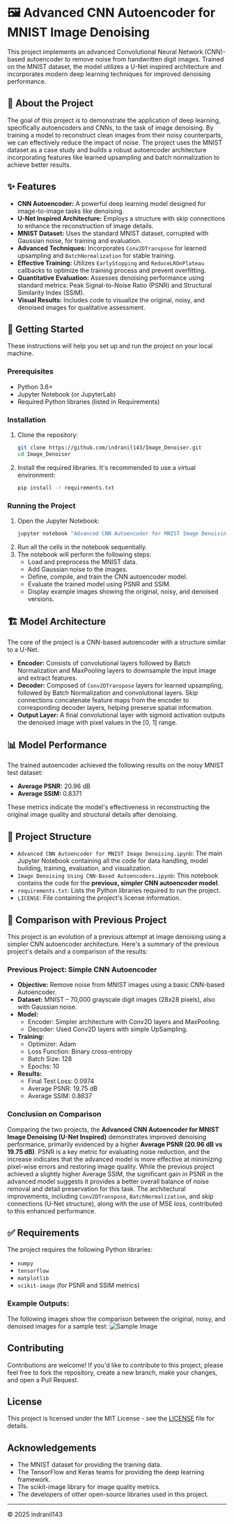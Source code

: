 # 🖼️ Advanced CNN Autoencoder for MNIST Image Denoising

This project implements an advanced Convolutional Neural Network (CNN)-based autoencoder to remove noise from handwritten digit images. Trained on the MNIST dataset, the model utilizes a U-Net inspired architecture and incorporates modern deep learning techniques for improved denoising performance.

## 📖 About the Project

The goal of this project is to demonstrate the application of deep learning, specifically autoencoders and CNNs, to the task of image denoising. By training a model to reconstruct clean images from their noisy counterparts, we can effectively reduce the impact of noise. The project uses the MNIST dataset as a case study and builds a robust autoencoder architecture incorporating features like learned upsampling and batch normalization to achieve better results.

## ✨ Features

* **CNN Autoencoder:** A powerful deep learning model designed for image-to-image tasks like denoising.
* **U-Net Inspired Architecture:** Employs a structure with skip connections to enhance the reconstruction of image details.
* **MNIST Dataset:** Uses the standard MNIST dataset, corrupted with Gaussian noise, for training and evaluation.
* **Advanced Techniques:** Incorporates `Conv2DTranspose` for learned upsampling and `BatchNormalization` for stable training.
* **Effective Training:** Utilizes `EarlyStopping` and `ReduceLROnPlateau` callbacks to optimize the training process and prevent overfitting.
* **Quantitative Evaluation:** Assesses denoising performance using standard metrics: Peak Signal-to-Noise Ratio (PSNR) and Structural Similarity Index (SSIM).
* **Visual Results:** Includes code to visualize the original, noisy, and denoised images for qualitative assessment.

## 🚀 Getting Started

These instructions will help you set up and run the project on your local machine.

### Prerequisites

* Python 3.6+
* Jupyter Notebook (or JupyterLab)
* Required Python libraries (listed in Requirements)

### Installation

1.  Clone the repository:
    ```bash
    git clone https://github.com/indranil143/Image_Denoiser.git
    cd Image_Denoiser
    ```
2.  Install the required libraries. It's recommended to use a virtual environment:
    ```bash
    pip install -r requirements.txt
    ```

### Running the Project

1.  Open the Jupyter Notebook:
    ```bash
    jupyter notebook "Advanced CNN Autoencoder for MNIST Image Denoising.ipynb"
    ```
2.  Run all the cells in the notebook sequentially.
3.  The notebook will perform the following steps:
    * Load and preprocess the MNIST data.
    * Add Gaussian noise to the images.
    * Define, compile, and train the CNN autoencoder model.
    * Evaluate the trained model using PSNR and SSIM.
    * Display example images showing the original, noisy, and denoised versions.

## 🏗️ Model Architecture

The core of the project is a CNN-based autoencoder with a structure similar to a U-Net.

* **Encoder:** Consists of convolutional layers followed by Batch Normalization and MaxPooling layers to downsample the input image and extract features.
* **Decoder:** Composed of `Conv2DTranspose` layers for learned upsampling, followed by Batch Normalization and convolutional layers. Skip connections concatenate feature maps from the encoder to corresponding decoder layers, helping preserve spatial information.
* **Output Layer:** A final convolutional layer with sigmoid activation outputs the denoised image with pixel values in the \[0, 1] range.

## 📊 Model Performance

The trained autoencoder achieved the following results on the noisy MNIST test dataset:

* **Average PSNR:** 20.96 dB
* **Average SSIM:** 0.8371

These metrics indicate the model's effectiveness in reconstructing the original image quality and structural details after denoising.

## 📁 Project Structure

* `Advanced CNN Autoencoder for MNIST Image Denoising.ipynb`: The main Jupyter Notebook containing all the code for data handling, model building, training, evaluation, and visualization.
* `Image Denoising Using CNN-Based Autoencoders.ipynb`: This notebook contains the code for the **previous, simpler CNN autoencoder model**.
* `requirements.txt`: Lists the Python libraries required to run the project.
* `LICENSE`: File containing the project's license information.

## 🔬 Comparison with Previous Project

This project is an evolution of a previous attempt at image denoising using a simpler CNN autoencoder architecture. Here's a summary of the previous project's details and a comparison of the results:

### Previous Project: Simple CNN Autoencoder

* **Objective:** Remove noise from MNIST images using a basic CNN-based Autoencoder.
* **Dataset:** MNIST – 70,000 grayscale digit images (28x28 pixels), also with Gaussian noise.
* **Model:**
    * Encoder: Simpler architecture with Conv2D layers and MaxPooling.
    * Decoder: Used Conv2D layers with simple UpSampling.
* **Training:**
    * Optimizer: Adam
    * Loss Function: Binary cross-entropy
    * Batch Size: 128
    * Epochs: 10
* **Results:**
    * Final Test Loss: 0.0974
    * Average PSNR: 19.75 dB
    * Average SSIM: 0.8637

### Conclusion on Comparison

Comparing the two projects, the **Advanced CNN Autoencoder for MNIST Image Denoising (U-Net Inspired)** demonstrates improved denoising performance, primarily evidenced by a higher **Average PSNR (20.96 dB vs 19.75 dB)**. PSNR is a key metric for evaluating noise reduction, and the increase indicates that the advanced model is more effective at minimizing pixel-wise errors and restoring image quality. While the previous project achieved a slightly higher Average SSIM, the significant gain in PSNR in the advanced model suggests it provides a better overall balance of noise removal and detail preservation for this task. The architectural improvements, including `Conv2DTranspose`, `BatchNormalization`, and skip connections (U-Net structure), along with the use of MSE loss, contributed to this enhanced performance.


## ✅ Requirements

The project requires the following Python libraries:

* `numpy`
* `tensorflow`
* `matplotlib`
* `scikit-image` (for PSNR and SSIM metrics)


### Example Outputs:
The following images show the comparison between the original, noisy, and denoised images for a sample test:
![Sample Image](https://github.com/indranil143/Image_Denoiser/blob/main/SS.png)

## Contributing

Contributions are welcome! If you'd like to contribute to this project, please feel free to fork the repository, create a new branch, make your changes, and open a Pull Request.

## License

This project is licensed under the MIT License - see the [LICENSE](LICENSE) file for details.

## Acknowledgements

* The MNIST dataset for providing the training data.
* The TensorFlow and Keras teams for providing the deep learning framework.
* The scikit-image library for image quality metrics.
* The developers of other open-source libraries used in this project.

---
© 2025 indranil143
